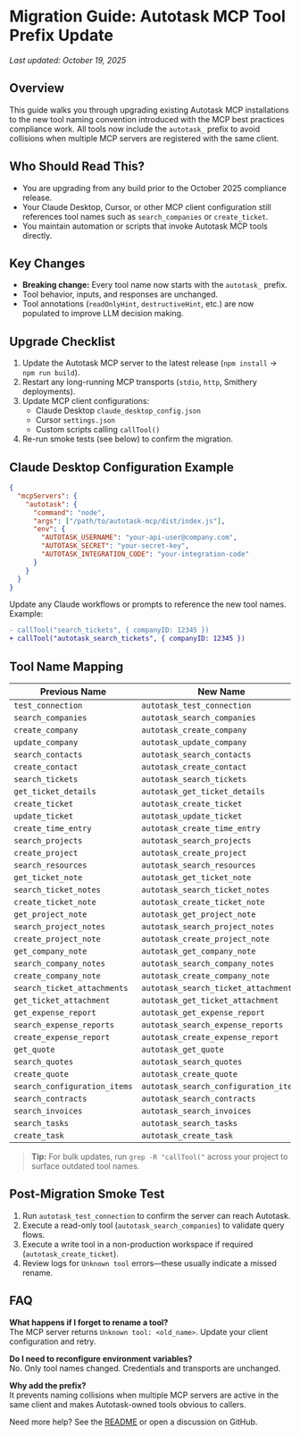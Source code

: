 # Migration Guide: Autotask MCP Tool Prefix Update

_Last updated: October 19, 2025_

## Overview

This guide walks you through upgrading existing Autotask MCP installations to the new tool naming convention introduced with the MCP best practices compliance work. All tools now include the `autotask_` prefix to avoid collisions when multiple MCP servers are registered with the same client.

## Who Should Read This?

- You are upgrading from any build prior to the October 2025 compliance release.
- Your Claude Desktop, Cursor, or other MCP client configuration still references tool names such as `search_companies` or `create_ticket`.
- You maintain automation or scripts that invoke Autotask MCP tools directly.

## Key Changes

- **Breaking change:** Every tool name now starts with the `autotask_` prefix.
- Tool behavior, inputs, and responses are unchanged.
- Tool annotations (`readOnlyHint`, `destructiveHint`, etc.) are now populated to improve LLM decision making.

## Upgrade Checklist

1. Update the Autotask MCP server to the latest release (`npm install` → `npm run build`).
2. Restart any long-running MCP transports (`stdio`, `http`, Smithery deployments).
3. Update MCP client configurations:
   - Claude Desktop `claude_desktop_config.json`
   - Cursor `settings.json`
   - Custom scripts calling `callTool()`
4. Re-run smoke tests (see below) to confirm the migration.

## Claude Desktop Configuration Example

```json
{
  "mcpServers": {
    "autotask": {
      "command": "node",
      "args": ["/path/to/autotask-mcp/dist/index.js"],
      "env": {
        "AUTOTASK_USERNAME": "your-api-user@company.com",
        "AUTOTASK_SECRET": "your-secret-key",
        "AUTOTASK_INTEGRATION_CODE": "your-integration-code"
      }
    }
  }
}
```

Update any Claude workflows or prompts to reference the new tool names. Example:

```diff
- callTool("search_tickets", { companyID: 12345 })
+ callTool("autotask_search_tickets", { companyID: 12345 })
```

## Tool Name Mapping

| Previous Name | New Name |
|---------------|----------|
| `test_connection` | `autotask_test_connection` |
| `search_companies` | `autotask_search_companies` |
| `create_company` | `autotask_create_company` |
| `update_company` | `autotask_update_company` |
| `search_contacts` | `autotask_search_contacts` |
| `create_contact` | `autotask_create_contact` |
| `search_tickets` | `autotask_search_tickets` |
| `get_ticket_details` | `autotask_get_ticket_details` |
| `create_ticket` | `autotask_create_ticket` |
| `update_ticket` | `autotask_update_ticket` |
| `create_time_entry` | `autotask_create_time_entry` |
| `search_projects` | `autotask_search_projects` |
| `create_project` | `autotask_create_project` |
| `search_resources` | `autotask_search_resources` |
| `get_ticket_note` | `autotask_get_ticket_note` |
| `search_ticket_notes` | `autotask_search_ticket_notes` |
| `create_ticket_note` | `autotask_create_ticket_note` |
| `get_project_note` | `autotask_get_project_note` |
| `search_project_notes` | `autotask_search_project_notes` |
| `create_project_note` | `autotask_create_project_note` |
| `get_company_note` | `autotask_get_company_note` |
| `search_company_notes` | `autotask_search_company_notes` |
| `create_company_note` | `autotask_create_company_note` |
| `search_ticket_attachments` | `autotask_search_ticket_attachments` |
| `get_ticket_attachment` | `autotask_get_ticket_attachment` |
| `get_expense_report` | `autotask_get_expense_report` |
| `search_expense_reports` | `autotask_search_expense_reports` |
| `create_expense_report` | `autotask_create_expense_report` |
| `get_quote` | `autotask_get_quote` |
| `search_quotes` | `autotask_search_quotes` |
| `create_quote` | `autotask_create_quote` |
| `search_configuration_items` | `autotask_search_configuration_items` |
| `search_contracts` | `autotask_search_contracts` |
| `search_invoices` | `autotask_search_invoices` |
| `search_tasks` | `autotask_search_tasks` |
| `create_task` | `autotask_create_task` |

> **Tip:** For bulk updates, run `grep -R "callTool("` across your project to surface outdated tool names.

## Post-Migration Smoke Test

1. Run `autotask_test_connection` to confirm the server can reach Autotask.
2. Execute a read-only tool (`autotask_search_companies`) to validate query flows.
3. Execute a write tool in a non-production workspace if required (`autotask_create_ticket`).
4. Review logs for `Unknown tool` errors—these usually indicate a missed rename.

## FAQ

**What happens if I forget to rename a tool?**  
The MCP server returns `Unknown tool: <old_name>`. Update your client configuration and retry.

**Do I need to reconfigure environment variables?**  
No. Only tool names changed. Credentials and transports are unchanged.

**Why add the prefix?**  
It prevents naming collisions when multiple MCP servers are active in the same client and makes Autotask-owned tools obvious to callers.

Need more help? See the [README](README.md) or open a discussion on GitHub.
